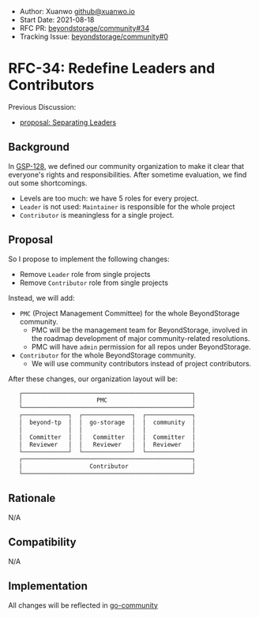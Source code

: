 - Author: Xuanwo <github@xuanwo.io>
- Start Date: 2021-08-18
- RFC PR: [beyondstorage/community#34](https://github.com/beyondstorage/community/pull/34)
- Tracking Issue: [beyondstorage/community#0](https://github.com/beyondstorage/community/issues/0)

# RFC-34: Redefine Leaders and Contributors

Previous Discussion:

- [proposal: Separating Leaders](https://github.com/beyondstorage/community/issues/26)

## Background

In [GSP-128], we defined our community organization to make it clear that everyone's rights and responsibilities. After sometime evaluation, we find out some shortcomings.

- Levels are too much: we have 5 roles for every project.
- `Leader` is not used: `Maintainer` is responsible for the whole project
- `Contributor` is meaningless for a single project.

## Proposal

So I propose to implement the following changes:

- Remove `Leader` role from single projects
- Remove `Contributor` role from single projects

Instead, we will add:

- `PMC` (Project Management Committee) for the whole BeyondStorage community.
  - PMC will be the management team for BeyondStorage, involved in the roadmap development of major community-related resolutions.
  - PMC will have `admin` permission for all repos under BeyondStorage.
- `Contributor` for the whole BeyondStorage community.
  - We will use community contributors instead of project contributors.

After these changes, our organization layout will be:

```txt
   ┌────────────────────────────────────────────────┐
   │                     PMC                        │
   └────────────────────────────────────────────────┘
   ┌─────────────┐  ┌──────────────┐  ┌─────────────┐
   │  beyond-tp  │  │  go-storage  │  │  community  │
   │             │  │              │  │             │
   │  Committer  │  │   Committer  │  │  Committer  │
   │  Reviewer   │  │   Reviewer   │  │  Reviewer   │
   └─────────────┘  └──────────────┘  └─────────────┘
   ┌────────────────────────────────────────────────┐
   │                   Contributor                  │
   └────────────────────────────────────────────────┘
```


## Rationale

N/A

## Compatibility

N/A

## Implementation

All changes will be reflected in [go-community](https://github.com/beyondstorage/go-community)

[GSP-128]: https://github.com/beyondstorage/go-storage/blob/master/docs/rfcs/128-community-organization.md
